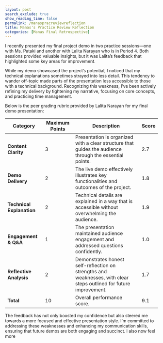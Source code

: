 ```yaml
---
layout: post 
search_exclude: true
show_reading_time: false
permalink: /manaspracreviewreflection
title: Manas's Practice Review Reflection
categories: [Manas Final Retrospective]
---
```


I recently presented my final project demo in two practice sessions—one with Ms. Pataki and another with Lalita Narayan who is in Period 4. Both sessions provided valuable insights, but it was Lalita’s feedback that highlighted some key areas for improvement.

While my demo showcased the project’s potential, I noticed that my technical explanations sometimes strayed into less detail. This tendency to wander off-topic made parts of the presentation less accessible to those with a technical background. Recognizing this weakness, I’ve been actively refining my delivery by tightening my narrative, focusing on core concepts, and practicing time management.

Below is the peer grading rubric provided by Lalita Narayan for my final demo presentation:

| Category                 | Maximum Points | Description                                                                                                                      | Score |
|--------------------------|----------------|----------------------------------------------------------------------------------------------------------------------------------|-------|
| **Content Clarity**      | 3              | Presentation is organized with a clear structure that guides the audience through the essential points.                         | 2.7   |
| **Demo Delivery**        | 2              | The live demo effectively illustrates key functionalities and outcomes of the project.                                           | 1.8   |
| **Technical Explanation**| 2              | Technical details are explained in a way that is accessible without overwhelming the audience.                                   | 1.9   |
| **Engagement & Q&A**     | 1              | The presentation maintained audience engagement and addressed questions confidently.                                           | 1.0   |
| **Reflective Analysis**  | 2              | Demonstrates honest self-reflection on strengths and weaknesses, with clear steps outlined for future improvement.                | 1.7   |
| **Total**                | 10             | Overall performance score.                                                                                                       | 9.1   |

The feedback has not only boosted my confidence but also steered me towards a more focused and effective presentation style. I’m committed to addressing these weaknesses and enhancing my communication skills, ensuring that future demos are both engaging and succinct. I also now feel more 